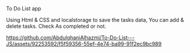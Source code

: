 To Do List app

Using Html & CSS and localstorage to save the tasks data,
You can add & delete tasks.
Check As completed or not.



https://github.com/AbdulghaniAlhazmi/To-Do-List---JS/assets/92253592/f5f59356-55ef-4e74-ba99-91f2ec9bc989


